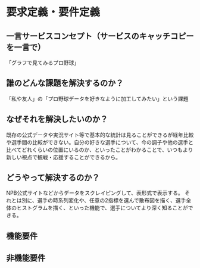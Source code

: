 # 要求定義・要件定義

## 一言サービスコンセプト（サービスのキャッチコピーを一言で）
「グラフで見てみるプロ野球」

## 誰のどんな課題を解決するのか？
「私や友人」の「プロ野球データを好きなように加工してみたい」という課題

## なぜそれを解決したいのか？
既存の公式データや実況サイト等で基本的な統計は見ることができるが経年比較や選手間の比較ができない。自分の好きな選手について、今の調子や他の選手と比べてどれくらいの位置にいるのか、といったことがわかることで、いつもより新しい視点で観戦・応援することができるから。

## どうやって解決するのか？
NPB公式サイトなどからデータをスクレイピングして、表形式で表示する。
それとは別に、選手の時系列変化や、任意の2指標を選んで散布図を描く、選手全体のヒストグラムを描く、といった機能で、選手についてより深く知ることができる。

## 機能要件

## 非機能要件
